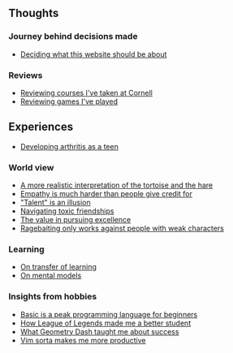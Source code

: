 ## Thoughts

### Journey behind decisions made
<!-- - [On settling on tools to use](finding-tools) -->
<!-- - [Choosing a text editor](choosing-a-text-editor) -->
- [Deciding what this website should be about](designing-my-website)

### Reviews
- [Reviewing courses I've taken at Cornell](cornell-courses)
- [Reviewing games I've played](my-thoughts-on-games)

## Experiences
<!-- - [I joined a hardware-focused project team, despite being a "software person"] -->
- [Developing arthritis as a teen](teenage-arthritis)
<!-- TODO: My younger brother developed my patience -->


### World view
- [A more realistic interpretation of the tortoise and the hare](turtle-and-bunny)
- [Empathy is much harder than people give credit for](empathy-is-hard)
- ["Talent" is an illusion](illusion-of-talent)
- [Navigating toxic friendships](toxic-friendships)
- [The value in pursuing excellence](pursuit-of-excellence)
- [Ragebaiting only works against people with weak characters](ragebait-and-character)
<!-- TODO: Achieving awareness is 50% of the work done. -->

### Learning
- [On transfer of learning](learning-transfer)
- [On mental models](mental-models)

### Insights from hobbies
- [Basic is a peak programming language for beginners](basic-is-peak)
- [How League of Legends made me a better student](lol-makes-you-better-at-school)
- [What Geometry Dash taught me about success](geometry-dash-and-success)
- [Vim sorta makes me more productive](vim-and-productivity)
<!-- - [Mentors are overpowered in life and completely slept on](mentors-are-op) -->

<!-- asian american experience -->

